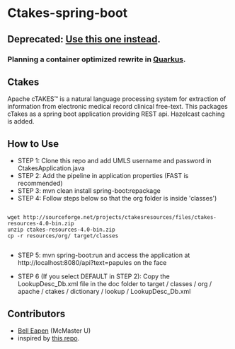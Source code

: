 # Ctakes-spring-boot 

## Deprecated: [Use this one instead](https://github.com/E-Health/ctakes-rest-service).

### Planning a container optimized rewrite in [Quarkus](https://quarkus.io/). 

## Ctakes

Apache cTAKES™ is a natural language processing system for extraction of information from electronic medical record clinical free-text.
This packages cTakes as a spring boot application providing REST api.
Hazelcast caching is added.

## How to Use

* STEP 1: Clone this repo and add UMLS username and password in CtakesApplication.java
* STEP 2: Add the pipeline in application properties (FAST is recommended)
* STEP 3: mvn clean install spring-boot:repackage
* STEP 4: Follow steps below so that the org folder is inside 'classes')

```

wget http://sourceforge.net/projects/ctakesresources/files/ctakes-resources-4.0-bin.zip
unzip ctakes-resources-4.0-bin.zip
cp -r resources/org/ target/classes 


```
* STEP 5: mvn spring-boot:run and access the application at 
http://localhost:8080/api?text=papules on the face

* STEP 6 (If you select DEFAULT in STEP 2): Copy the LookupDesc_Db.xml file in the doc folder to target / classes / org / apache / ctakes / dictionary / lookup / LookupDesc_Db.xml 

## Contributors

* [Bell Eapen](https://nuchange.ca) (McMaster U)
* inspired by [this repo](https://github.com/GoTeamEpsilon/ctakes-rest-service).
